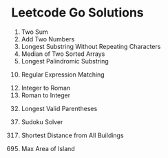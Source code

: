 # Leetcode Go Solutions
1. Two Sum
2. Add Two Numbers
3. Longest Substring Without Repeating Characters
4. Median of Two Sorted Arrays
5. Longest Palindromic Substring
<!-- end of the list -->
10. Regular Expression Matching
<!-- end of the list -->
12. Integer to Roman
13. Roman to Integer
<!-- end of the list -->
32. Longest Valid Parentheses
<!-- end of the list -->
37. Sudoku Solver
<!-- end of the list -->
317. Shortest Distance from All Buildings
<!-- end of the list -->
695. Max Area of Island
